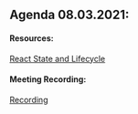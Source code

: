 ## Agenda 08.03.2021:

#### Resources:

[React State and Lifecycle](https://reactjs.org/docs/state-and-lifecycle.html)

#### Meeting Recording:

[Recording](https://us02web.zoom.us/rec/share/EMQ9PeppcFFuUm04gNU6FCfQcz15owU9avNVtcVex9kyT-xRKtQuj231tb4o5a0G.9a6V81SBXBgSVVZo)
